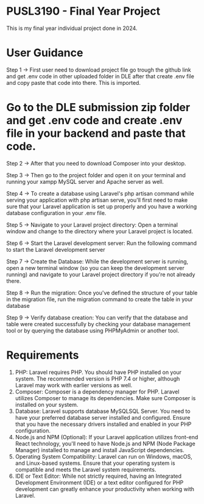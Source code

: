 # PUSL3190 - Final Year Project 

This is my final year individual project done in 2024.

# User Guidance

Step 1 -> First user need to download project file go trough the github link and get .env code in other uploaded folder in DLE after that create .env file and copy paste that code into there. This is imported.

# Go to the DLE submission zip folder and get .env code and create .env file in your backend and paste that code.

Step 2 -> After that you need to download Composer into your desktop.

Step 3 -> Then go to the project folder and open it on your terminal and running your xampp MySQL server and Apache server as well.

Step 4 -> To create a database using Laravel's php artisan command while serving your application with php artisan serve, you'll first need to make sure that your Laravel application is set up properly and you have a working database configuration in your .env file.

Step 5 -> Navigate to your Laravel project directory: Open a terminal window and change to the directory where your Laravel project is located.

Step 6 -> Start the Laravel development server: Run the following command to start the Laravel development server

Step 7 -> Create the Database: While the development server is running, open a new terminal window (so you can keep the development server running) and navigate to your Laravel project directory if you're not already there.

Step 8 -> Run the migration: Once you've defined the structure of your table in the migration file, run the migration command to create the table in your database

Step 9 -> Verify database creation: You can verify that the database and table were created successfully by checking your database management tool or by querying the database using PHPMyAdmin or another tool.



# Requirements

1. PHP: Laravel requires PHP. You should have PHP installed on your system. The recommended version is PHP 7.4 or higher, although Laravel may work with earlier versions as well.
2. Composer: Composer is a dependency manager for PHP. Laravel utilizes Composer to manage its dependencies. Make sure Composer is installed on your system.
3. Database: Laravel supports database MySQLSQL Server. You need to have your preferred database server installed and configured. Ensure that you have the necessary drivers installed and enabled in your PHP configuration.
4. Node.js and NPM (Optional): If your Laravel application utilizes front-end React technology, you'll need to have Node.js and NPM (Node Package Manager) installed to manage and install JavaScript dependencies.
5. Operating System Compatibility: Laravel can run on Windows, macOS, and Linux-based systems. Ensure that your operating system is compatible and meets the Laravel system requirements.
6. IDE or Text Editor: While not strictly required, having an Integrated Development Environment (IDE) or a text editor configured for PHP development can greatly enhance your productivity when working with Laravel.
